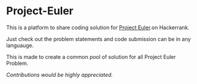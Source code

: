 # Project-Euler

This is a platform to share coding solution for [Project Euler](https://www.hackerrank.com/contests/projecteuler/challenges).on Hackerrank.

Just check out the problem statements and code submission can be in any languauge.

This is made to create a common pool of solution for all Project Euler Problem.

*Contributions would be highly appreciated.*
